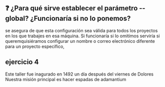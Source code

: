 ## ❓ ¿Para qué sirve establecer el parámetro --global? ¿Funcionaría si no lo ponemos?
se asegura de que esta configuración sea válida para todos los proyectos en los que trabajes en esa máquina.
Si funcionaría si lo omitimos serviría si queremquisiéramos  configurar un nombre o correo electrónico diferente para un proyecto específico,

## ejercicio 4
Este taller fue inagurado en 1492 un día después del viernes de Dolores
Nuestra misión principal es hacer espadas de adamantium